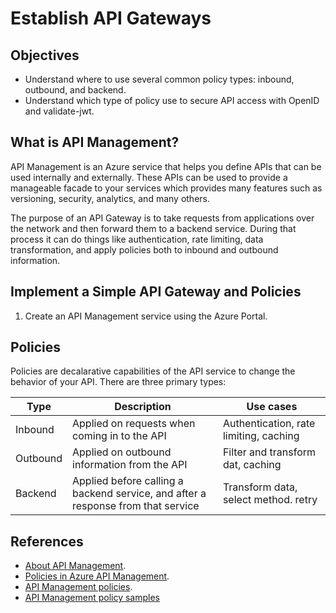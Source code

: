 # Establish API Gateways

## Objectives
* Understand where to use several common policy types: inbound, outbound, and backend.
* Understand which type of policy use to secure API access with OpenID and validate-jwt.

## What is API Management?
API Management is an Azure service that helps you define APIs that can be used internally and externally. These APIs can be used to provide a manageable facade to your services which provides many features such as versioning, security, analytics, and many others.

The purpose of an API Gateway is to take requests from applications over the network and then forward them to a backend service. During that process it can do things like authentication, rate limiting, data transformation, and apply policies both to inbound and outbound information.

## Implement a Simple API Gateway and Policies
1. Create an API Management service using the Azure Portal.

## Policies
Policies are decalarative capabilities of the API service to change the behavior of your API. There are three primary types:

Type | Description | Use cases |
---- | ----------- | --------- |
Inbound | Applied on requests when coming in to the API | Authentication, rate limiting, caching |
Outbound | Applied on outbound information from the API | Filter and transform dat, caching |
Backend | Applied before calling a backend service, and after a response from that service | Transform data, select method. retry |

## References
* [About API Management](https://docs.microsoft.com/en-us/azure/api-management/api-management-key-concepts).
* [Policies in Azure API Management](https://docs.microsoft.com/en-us/azure/api-management/api-management-howto-policies).
* [API Management policies](https://docs.microsoft.com/en-us/azure/api-management/api-management-policies).
* [API Management policy samples](https://docs.microsoft.com/en-us/azure/api-management/policy-samples)